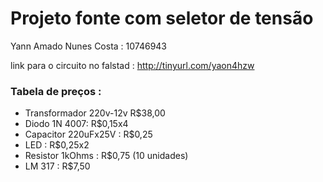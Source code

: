 # Projeto fonte com seletor de tensão
Yann Amado Nunes Costa : 10746943

link para o circuito no falstad : http://tinyurl.com/yaon4hzw

### Tabela de preços : 

- Transformador 220v-12v R$38,00
- Diodo 1N 4007: R$0,15x4
- Capacitor 220uFx25V : R$0,25
- LED : R$0,25x2
- Resistor 1kOhms : R$0,75 (10 unidades)
- LM 317 : R$7,50
